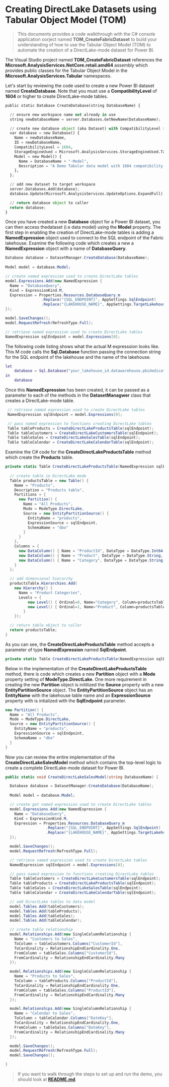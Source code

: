 # Creating DirectLake Datasets using Tabular Object Model (TOM)

> This documents provides a code walkthrough with the C# console application oorject named **TOM_CreateFabricDataset** to build your understanding of how to use the Tabular Object Model (TOM) to automate the creation of a DirectLake-mode dataset for Power BI.

The Visual Studio project named **TOM_CreateFabricDataset** references the **Microsoft.AnalysisServices.NetCore.retail.amd64** assembly which provides public classes for the Tabular Object Model in the **Microsoft.AnalysisServices.Tabular** namespaces.  

Let's start by reviewing the code used to create a new Power BI dataset named **CreateDatabase**. Note that you must use a **CompatibilityLevel** of **1604** or higher to create DirectLake-mode tables.

``` python
public static Database CreateDatabase(string DatabaseName) {

  // ensure new workspace name not already in use
  string newDatabaseName = server.Databases.GetNewName(DatabaseName);

  // create new database object (aka Dataset) with CompatibilityLevel >= 1604
  var database = new Database() {
    Name = newDatabaseName,
    ID = newDatabaseName,
    CompatibilityLevel = 1604,
    StorageEngineUsed = Microsoft.AnalysisServices.StorageEngineUsed.TabularMetadata,
    Model = new Model() {
      Name = DatabaseName + "-Model",
      Description = "A Demo Tabular data model with 1604 compatibility level."
    },
  };

  // add new dataset to target workspace
  server.Databases.Add(database);
  database.Update(Microsoft.AnalysisServices.UpdateOptions.ExpandFull);

  // return database object to caller
  return database;
}
```
Once you have created a new **Database** object for a Power BI dataset, you can then access thedataset (i.e data model) using the **Model** property. The first step in enabling the creation of DirectLake-mode tables is adding a **NamedExpression** object used to connect to the SQL endpoint of the Fabric lakehouse. Examine the following code which creates a new a **NamedExpression** object with a name of **DatabaseQuery**.

``` csharp
Database database = DatasetManager.CreateDatabase(DatabaseName);
      
Model model = database.Model;

// create named expression used to create DirectLake tables
model.Expressions.Add(new NamedExpression {
  Name = "DatabaseQuery",
  Kind = ExpressionKind.M,
  Expression = Properties.Resources.DatabaseQuery_m
                .Replace("{SQL_ENDPOINT}", AppSettings.SqlEndpoint)
                .Replace("{LAKEHOUSE_NAME}", AppSettings.TargetLakehouseName)
});

model.SaveChanges();
model.RequestRefresh(RefreshType.Full);

// retrieve named expression used to create DirectLake tables
NamedExpression sqlEndpoint = model.Expressions[0];
```
The following code listing shows what the actual M expresssion looks like. This M code calls the **Sql.Database** function passing the connection string for the SQL endpoint of the lakehouse and the name of the lakehouse.   
``` m
let
    database = Sql.Database("your_lakehouse_id.datawarehouse.pbidedicated.windows.net", "lakehouse_name")
in
    database

```
Once this **NamedExpression** has been created, it can be passed as a parameter to each of the methods in the **DatasetManagwer** class that creates a DirectLake-mode table.

``` csharp
 // retrieve named expression used to create DirectLake tables
 NamedExpression sqlEndpoint = model.Expressions[0];

 // pass named expression to functions creating DirectLake tables
 Table tableProducts = CreateDirectLakeProductsTable(sqlEndpoint);
 Table tableCustomers = CreateDirectLakeCustomersTable(sqlEndpoint);
 Table tableSales = CreateDirectLakeSalesTable(sqlEndpoint);
 Table tableCalendar = CreateDirectLakeCalendarTable(sqlEndpoint);
```
Examine the C# code for the **CreateDirectLakeProductsTable** method which create the **Products** table.  

``` csharp
private static Table CreateDirectLakeProductsTable(NamedExpression sqlEndpoint) {
  
  // create table in DirectLake mode
  Table productsTable = new Table() {
    Name = "Products",
    Description = "Products table",
    Partitions = {
      new Partition() {
        Name = "All Products",
        Mode = ModeType.DirectLake,
        Source = new EntityPartitionSource() {
          EntityName = "products",
          ExpressionSource = sqlEndpoint,
          SchemaName = "dbo"
        }
      }
    },
    Columns = {
      new DataColumn() { Name = "ProductId", DataType = DataType.Int64, SourceColumn = "ProductId", IsHidden = true },
      new DataColumn() { Name = "Product", DataType = DataType.String, SourceColumn = "Product" },
      new DataColumn() { Name = "Category", DataType = DataType.String, SourceColumn = "Category" }
    }
  };

  // add dimensional hierarchy
  productsTable.Hierarchies.Add(
    new Hierarchy() {
      Name = "Product Categories",
      Levels = {
          new Level() { Ordinal=0, Name="Category", Column=productsTable.Columns["Category"]  },
          new Level() { Ordinal=1, Name="Product", Column=productsTable.Columns["Product"] }
        }
    });

  // return table object to caller
  return productsTable;
}

```
As you can see, the **CreateDirectLakeProductsTable** method accepts a parameter of type **NamedExpression** named **SqlEndpoint**. 
``` csharp
private static Table CreateDirectLakeProductsTable(NamedExpression sqlEndpoint)
```
Below in the implementation of the **CreateDirectLakeProductsTable** method, there is code which creates a new **Partition** object with a **Mode** property setting of **ModeType.DirectLake**. One more requirement in creating the new **Partition** object is initilized the **Source** property with a new **EntityPartitionSource** object. The **EntityPartitionSource** object has an **EntityName** with the lakehouse table name and an **ExpressionSource** property with is intialized with the **SqlEndpoint** parameter. 
``` csharp
new Partition() {
  Name = "All Products",
  Mode = ModeType.DirectLake,
  Source = new EntityPartitionSource() {
    EntityName = "products",
    ExpressionSource = sqlEndpoint,
    SchemaName = "dbo"
  }
}
```
Now you can review the entire implementation of the **CreateDirectLakeSalesModel** method which contains the top-level logic to create a complete DirectLake-mode dataset for Power BI.

``` csharp
public static void CreateDirectLakeSalesModel(string DatabaseName) {

  Database database = DatasetManager.CreateDatabase(DatabaseName);
      
  Model model = database.Model;

  // create get named expression used to create DirectLake tables
  model.Expressions.Add(new NamedExpression {
    Name = "DatabaseQuery",
    Kind = ExpressionKind.M,
    Expression = Properties.Resources.DatabaseQuery_m
                  .Replace("{SQL_ENDPOINT}", AppSettings.SqlEndpoint)
                  .Replace("{LAKEHOUSE_NAME}", AppSettings.TargetLakehouseName)
  });

  model.SaveChanges();
  model.RequestRefresh(RefreshType.Full);

  // retrieve named expression used to create DirectLake tables
  NamedExpression sqlEndpoint = model.Expressions[0];

  // pass named expression to functions creating DirectLake tables
  Table tableCustomers = CreateDirectLakeCustomersTable(sqlEndpoint);
  Table tableProducts = CreateDirectLakeProductsTable(sqlEndpoint);
  Table tableSales = CreateDirectLakeSalesTable(sqlEndpoint);
  Table tableCalendar = CreateDirectLakeCalendarTable(sqlEndpoint);

  // add DirectLake tables to data model
  model.Tables.Add(tableCustomers);
  model.Tables.Add(tableProducts);
  model.Tables.Add(tableSales);
  model.Tables.Add(tableCalendar);

  // create table relationship
  model.Relationships.Add(new SingleColumnRelationship {
    Name = "Customers to Sales",
    ToColumn = tableCustomers.Columns["CustomerId"],
    ToCardinality = RelationshipEndCardinality.One,
    FromColumn = tableSales.Columns["CustomerId"],
    FromCardinality = RelationshipEndCardinality.Many
  });

  model.Relationships.Add(new SingleColumnRelationship {
    Name = "Products to Sales",
    ToColumn = tableProducts.Columns["ProductId"],
    ToCardinality = RelationshipEndCardinality.One,
    FromColumn = tableSales.Columns["ProductId"],
    FromCardinality = RelationshipEndCardinality.Many
  });

  model.Relationships.Add(new SingleColumnRelationship {
    Name = "Calendar to Sales",
    ToColumn = tableCalendar.Columns["DateKey"],
    ToCardinality = RelationshipEndCardinality.One,
    FromColumn = tableSales.Columns["DateKey"],
    FromCardinality = RelationshipEndCardinality.Many
  });

  model.SaveChanges();
  model.RequestRefresh(RefreshType.Full);
  model.SaveChanges();

}
```

>If you want to walk through the steps to set up and run the demo, you should look at **[README.md](README.md)**.